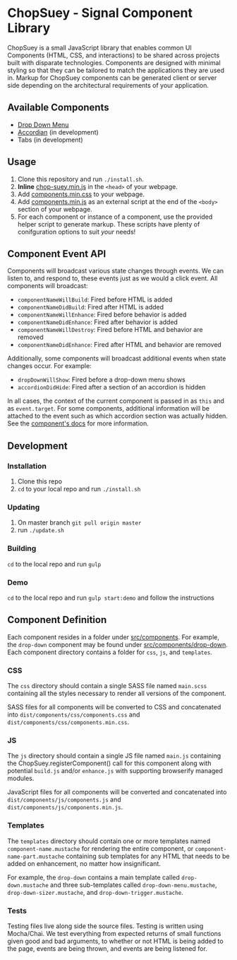 # ChopSuey - Signal Component Library

ChopSuey is a small JavaScript library that enables common UI Components (HTML, CSS, and interactions) to be shared across projects built with disparate technologies. Components are designed with minimal styling so that they can be tailored to match the applications they are used in. Markup for ChopSuey components can be generated client or server side depending on the architectural requirements of your application.

## Available Components

- [Drop Down Menu](src/components/drop-down)
- [Accordian](src/components/accordion) (in development)
- Tabs (in development)


## Usage

1. Clone this repository and run `./install.sh`.
2. **Inline** [chop-suey.min.js](dist/js/chop-suey.min.js) in the `<head>` of your webpage.
3. Add [components.min.css](dist/css/components.min.css) to your webpage.
4. Add [components.min.js](dist/js/components.min.js) as an external script at the end of the `<body>` section of your webpage.
5. For each component or instance of a component, use the provided helper script to generate markup. These scripts have plenty of conifguration options to suit *your* needs!


## Component Event API

Components will broadcast various state changes through events. We can listen to, and respond to, these events just as we would a click event. All components will broadcast:

- `componentNameWillBuild`: Fired before HTML is added
- `componentNameDidBuild`: Fired after HTML is added
- `componentNameWillEnhance`: Fired before behavior is added
- `componentNameDidEnhance`: Fired after behavior is added
- `componentNameWillDestroy`: Fired before HTML and behavior are removed
- `componentNameDidEnhance`: Fired after HTML and behavior are removed

Additionally, some components will broadcast additional events when state changes occur.  For example:

- `dropDownWillShow`: Fired before a drop-down menu shows
- `accordionDidHide`: Fired after a section of an accordion is hidden

In all cases, the context of the current component is passed in as `this` and as `event.target`. For some components, additional information will be attached to the event such as which accordion section was actually hidden. See the [component's docs](#available-components) for more information.


## Development

### Installation

1. Clone this repo
2. `cd` to your local repo and run `./install.sh`

### Updating

1. On master branch `git pull origin master`
2. run `./update.sh`

### Building

`cd` to the local repo and run `gulp`

### Demo

`cd` to the local repo and run `gulp start:demo` and follow the instructions


## Component Definition

Each component resides in a folder under [src/components](src/components). For example, the `drop-down` component may be found under [src/components/drop-down](src/components/drop-down). Each component directory contains a folder for `css`, `js`, and `templates`.

### CSS

The `css` directory should contain a single SASS file named `main.scss` containing all the styles necessary to render all versions of the component.

SASS files for all components will be converted to CSS and concatenated into `dist/components/css/components.css` and `dist/components/css/components.min.css`.

### JS

The `js` directory should contain a single JS file named `main.js` containing the ChopSuey.registerComponent() call for this component along with potential `build.js` and/or `enhance.js` with supporting browserify managed modules. 

JavaScript files for all components will be converted and concatenated into `dist/components/js/components.js` and `dist/components/js/components.min.js`.

### Templates

The `templates` directory should contain one or more templates  named `component-name.mustache` for rendering the entire component, or `component-name-part.mustache` containing sub templates for any HTML that needs to be added on enhancement, no matter how insignificant.

For example, the `drop-down` contains a main template called `drop-down.mustache` and three sub-templates called `drop-down-menu.mustache`, `drop-down-sizer.mustache`, and `drop-down-trigger.mustache`.

### Tests

Testing files live along side the source files. Testing is written using Mocha/Chai. We test everything from expected returns of small functions given good and bad arguments, to whether or not HTML is being added to the page, events are being thrown, and events are being listened for. 
